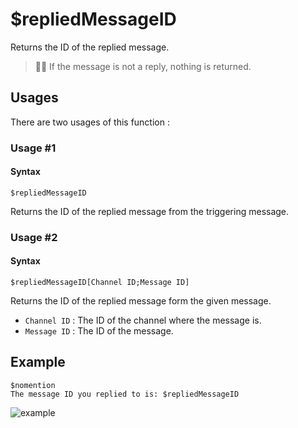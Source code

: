 # $repliedMessageID
Returns the ID of the replied message.

> 🧙‍♂️ If the message is not a reply, nothing is returned.

## Usages
There are two usages of this function :

### Usage #1
#### Syntax
```
$repliedMessageID
```
Returns the ID of the replied message from the triggering message.

### Usage #2
#### Syntax
```
$repliedMessageID[Channel ID;Message ID]
```
Returns the ID of the replied message form the given message.

- `Channel ID` : The ID of the channel where the message is.
- `Message ID` : The ID of the message.

## Example
```
$nomention
The message ID you replied to is: $repliedMessageID
```
![example](https://user-images.githubusercontent.com/94063167/198900570-ad5b8a25-56ad-4e66-9c3e-6495406d7fda.png)
